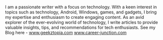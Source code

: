 I am a passionate writer with a focus on technology. With a keen interest in topics such as technology, Android, Windows, games, and gadgets, I bring my expertise and enthusiasm to create engaging content. As an avid explorer of the ever-evolving world of technology, I write articles to provide valuable insights, tips, and recommendations for tech enthusiasts. See my Blog here - www.geekztopia.com www.career-junction.com
